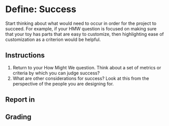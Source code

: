 # Define: Success

Start thinking about what would need to occur in order for the project to succeed. For example, if your HMW question is focused on making sure that your toy has parts that are easy to customize, then highlighting ease of customization as a criterion would be helpful.

## Instructions
1. Return to your How Might We question. Think about a set of metrics or criteria by which you can judge success?
2. What are other considerations for success? Look at this from the perspective of the people you are designing for.

## Report in

## Grading